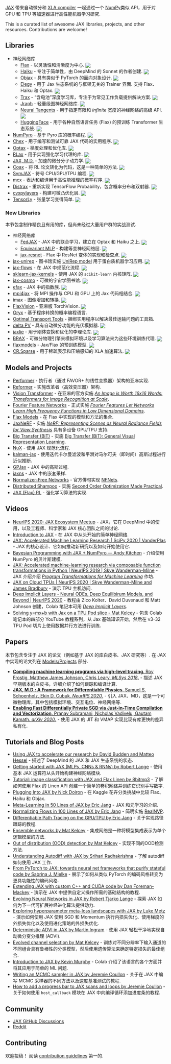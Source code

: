 <div class="github-widget" data-repo="n2cholas/awesome-jax"></div>
<script async src="https://pagead2.googlesyndication.com/pagead/js/adsbygoogle.js"></script><ins class="adsbygoogle" style="display:block" data-ad-client="ca-pub-6890694312814945" data-ad-slot="5473692530" data-ad-format="auto"  data-full-width-responsive="true"></ins><script>(adsbygoogle = window.adsbygoogle || []).push({});</script>
<!--lint ignore double-link-->

<!--lint ignore double-link-->
[JAX](https://github.com/google/jax) 带来自动微分和 [XLA compiler](https://www.tensorflow.org/xla) 一起通过一个 [NumPy](https://numpy.org/)类似 API，用于对 GPU 和 TPU 等加速器进行高性能机器学习研究.
<!--lint enable double-link-->

This is a curated list of awesome JAX libraries, projects, and other resources. Contributions are welcome!



<a name="libraries" />

## Libraries

- 神经网络库
    - [Flax](https://raw.githubusercontent.com/google/flax) - 以灵活性和清晰度为中心. <img src="https://img.shields.io/github/stars/google/flax?style=social" align="center">
    - [Haiku](https://raw.githubusercontent.com/deepmind/dm-haiku) - 专注于简单性，由 DeepMind 的 Sonnet 的作者创建. <img src="https://img.shields.io/github/stars/deepmind/dm-haiku?style=social" align="center">
    - [Objax](https://raw.githubusercontent.com/google/objax) - 具有类似于 PyTorch 的面向对象设计. <img src="https://img.shields.io/github/stars/google/objax?style=social" align="center">
    - [Elegy](https://poets-ai.github.io/elegy/)  - 用于 Jax 生态系统的与框架无关的 Trainer 界面. 支持 Flax、Haiku 和 Optax. <img src="https://img.shields.io/github/stars/poets-ai/elegy?style=social" align="center">
    - [Trax](https://raw.githubusercontent.com/google/trax) - “含电池”深度学习库，专注于为常见工作负载提供解决方案. <img src="https://img.shields.io/github/stars/google/trax?style=social" align="center">
    - [Jraph](https://raw.githubusercontent.com/deepmind/jraph) - 轻量级图神经网络库. <img src="https://img.shields.io/github/stars/deepmind/jraph?style=social" align="center">
    - [Neural Tangents](https://raw.githubusercontent.com/google/neural-tangents) - 用于指定有限和 _infinite_ 宽度的神经网络的高级 API. <img src="https://img.shields.io/github/stars/google/neural-tangents?style=social" align="center">
    - [HuggingFace](https://raw.githubusercontent.com/huggingface/transformers) - 用于各种自然语言任务 (Flax) 的预训练 Transformer 生态系统. <img src="https://img.shields.io/github/stars/huggingface/transformers?style=social" align="center">
- [NumPyro](https://raw.githubusercontent.com/pyro-ppl/numpyro) - 基于 Pyro 库的概率编程. <img src="https://img.shields.io/github/stars/pyro-ppl/numpyro?style=social" align="center">
- [Chex](https://raw.githubusercontent.com/deepmind/chex) - 用于编写和测试可靠 JAX 代码的实用程序. <img src="https://img.shields.io/github/stars/deepmind/chex?style=social" align="center">
- [Optax](https://raw.githubusercontent.com/deepmind/optax) - 梯度处理和优化库. <img src="https://img.shields.io/github/stars/deepmind/optax?style=social" align="center">
- [RLax](https://raw.githubusercontent.com/deepmind/rlax) - 用于实现强化学习代理的库. <img src="https://img.shields.io/github/stars/deepmind/rlax?style=social" align="center">
- [JAX, M.D.](https://raw.githubusercontent.com/google/jax-md) - 加速的微分分子动力学. <img src="https://img.shields.io/github/stars/google/jax-md?style=social" align="center">
- [Coax](https://raw.githubusercontent.com/coax-dev/coax) - 将 RL 论文转化为代码，这是一种简单的方法. <img src="https://img.shields.io/github/stars/coax-dev/coax?style=social" align="center">
- [SymJAX](https://raw.githubusercontent.com/SymJAX/SymJAX) - 符号 CPU/GPU/TPU 编程. <img src="https://img.shields.io/github/stars/SymJAX/SymJAX?style=social" align="center">
- [mcx](https://raw.githubusercontent.com/rlouf/mcx) - 表达和编译用于高性能推理的概率程序. <img src="https://img.shields.io/github/stars/rlouf/mcx?style=social" align="center">
- [Distrax](https://raw.githubusercontent.com/deepmind/distrax) - 重新实现 TensorFlow Probability，包含概率分布和双射器. <img src="https://img.shields.io/github/stars/deepmind/distrax?style=social" align="center">
- [cvxpylayers](https://raw.githubusercontent.com/cvxgrp/cvxpylayers) - 构建可微凸优化层. <img src="https://img.shields.io/github/stars/cvxgrp/cvxpylayers?style=social" align="center">
- [TensorLy](https://raw.githubusercontent.com/tensorly/tensorly) - 张量学习变得简单. <img src="https://img.shields.io/github/stars/tensorly/tensorly?style=social" align="center">

<a name="new-libraries" />

### New Libraries

本节包含制作精良且有用的库，但尚未经过大量用户群的实战测试.

- 神经网络库
    - [FedJAX](https://raw.githubusercontent.com/google/fedjax) - JAX 中的联合学习，建立在 Optax 和 Haiku 之上. <img src="https://img.shields.io/github/stars/google/fedjax?style=social" align="center">
    - [Equivariant MLP](https://raw.githubusercontent.com/mfinzi/equivariant-MLP) - 构建等变神经网络层. <img src="https://img.shields.io/github/stars/mfinzi/equivariant-MLP?style=social" align="center">
    - [jax-resnet](https://raw.githubusercontent.com/n2cholas/jax-resnet/) - Flax 中 ResNet 变体的实现和检查点. <img src="https://img.shields.io/github/stars/n2cholas/jax-resnet?style=social" align="center">
- [jax-unirep](https://raw.githubusercontent.com/ElArkk/jax-unirep) - 图书馆实施 [UniRep model](https://www.nature.com/articles/s41592-019-0598-1) 用于蛋白质机器学习应用. <img src="https://img.shields.io/github/stars/ElArkk/jax-unirep?style=social" align="center">
- [jax-flows](https://raw.githubusercontent.com/ChrisWaites/jax-flows) - 在 JAX 中规范化流程. <img src="https://img.shields.io/github/stars/ChrisWaites/jax-flows?style=social" align="center">
- [sklearn-jax-kernels](https://raw.githubusercontent.com/ExpectationMax/sklearn-jax-kernels) - 使用 JAX 的 `scikit-learn` 内核矩阵. <img src="https://img.shields.io/github/stars/ExpectationMax/sklearn-jax-kernels?style=social" align="center">
- [jax-cosmo](https://raw.githubusercontent.com/DifferentiableUniverseInitiative/jax_cosmo) - 可微的宇宙学图书馆. <img src="https://img.shields.io/github/stars/DifferentiableUniverseInitiative/jax_cosmo?style=social" align="center">
- [efax](https://raw.githubusercontent.com/NeilGirdhar/efax) - JAX 中的指数族. <img src="https://img.shields.io/github/stars/NeilGirdhar/efax?style=social" align="center">
- [mpi4jax](https://raw.githubusercontent.com/PhilipVinc/mpi4jax) - 将 MPI 操作与 CPU 和 GPU 上的 Jax 代码相结合. <img src="https://img.shields.io/github/stars/PhilipVinc/mpi4jax?style=social" align="center">
- [imax](https://raw.githubusercontent.com/4rtemi5/imax) - 图像增加和转换. <img src="https://img.shields.io/github/stars/4rtemi5/imax?style=social" align="center">
- [FlaxVision](https://raw.githubusercontent.com/rolandgvc/flaxvision) - 亚麻版 TorchVision. <img src="https://img.shields.io/github/stars/rolandgvc/flaxvision?style=social" align="center">
- [Oryx](https://github.com/tensorflow/probability/tree/master/spinoffs/oryx) - 基于程序转换的概率编程语言.
- [Optimal Transport Tools](https://github.com/google-research/ott) - 捆绑实用程序以解决最佳运输问题的工具箱.
- [delta PV](https://raw.githubusercontent.com/romanodev/deltapv) - 具有自动微分功能的光伏模拟器. <img src="https://img.shields.io/github/stars/romanodev/deltapv?style=social" align="center">
- [jaxlie](https://raw.githubusercontent.com/brentyi/jaxlie) - 用于刚体变换和优化的李理论库. <img src="https://img.shields.io/github/stars/brentyi/jaxlie?style=social" align="center">
- [BRAX](https://raw.githubusercontent.com/google/brax) - 可微分物理引擎来模拟环境以及学习算法来为这些环境训练代理. <img src="https://img.shields.io/github/stars/google/brax?style=social" align="center">
- [flaxmodels](https://raw.githubusercontent.com/matthias-wright/flaxmodels) - Jax/Flax 的预训练模型. <img src="https://img.shields.io/github/stars/matthias-wright/flaxmodels?style=social" align="center">
- [CR.Sparse](https://raw.githubusercontent.com/carnotresearch/cr-sparse) - 用于稀疏表示和压缩感知的 XLA 加速算法. <img src="https://img.shields.io/github/stars/carnotresearch/cr-sparse?style=social" align="center">

<a name="models-and-projects" />

## Models and Projects

- [Performer](https://github.com/google-research/google-research/tree/master/performer/fast_attention/jax) - 执行者（通过 FAVOR+ 的线性变换器）架构的亚麻实现.
- [Reformer](https://github.com/google/trax/tree/master/trax/models/reformer) - 实施改革者（高效变压器）架构.
- [Vision Transformer](https://github.com/google-research/vision_transformer) - 在亚麻的官方实施 [_An Image is Worth 16x16 Words: Transformers for Image Recognition at Scale_](https://arxiv.org/abs/2010.11929).
- [Fourier Feature Networks](https://github.com/tancik/fourier-feature-networks) - 正式实施 [_Fourier Features Let Networks Learn High Frequency Functions in Low Dimensional Domains_](https://people.eecs.berkeley.edu/~bmild/fourfeat).
- [Flax Models](https://github.com/google-research/google-research/tree/master/flax_models) - 在 Flax 中实现的模型和方法的集合.
- [JaxNeRF](https://github.com/google-research/google-research/tree/master/jaxnerf) - 实施 [_NeRF: Representing Scenes as Neural Radiance Fields for View Synthesis_](http://www.matthewtancik.com/nerf) 具有多设备 GPU/TPU 支持.
- [Big Transfer (BiT)](https://github.com/google-research/big_transfer) - 实施 [Big Transfer (BiT): General Visual Representation Learning](https://arxiv.org/abs/1912.11370).
- [NuX](https://github.com/Information-Fusion-Lab-Umass/NuX) - 使用 JAX 规范化流程.
- [kalman-jax](https://github.com/AaltoML/kalman-jax) - 使用迭代卡尔曼滤波和平滑对马尔可夫（即时间）高斯过程进行近似推断.
- [GPJax](https://github.com/thomaspinder/GPJax) - JAX 中的高斯过程.
- [jaxns](https://github.com/Joshuaalbert/jaxns) - JAX 中的嵌套采样.
- [Normalizer-Free Networks](https://github.com/deepmind/deepmind-research/tree/master/nfnets) - 官方俳句实现 [NFNets](https://arxiv.org/abs/2102.06171).
- [Distributed Shampoo](https://github.com/google-research/google-research/tree/master/scalable_shampoo) - 实施 [Second Order Optimization Made Practical](https://arxiv.org/abs/2002.09018).
- [JAX (Flax) RL](https://github.com/ikostrikov/jax-rl) - 强化学习算法的实现.

<a name="videos" />

## Videos

- [NeurIPS 2020: JAX Ecosystem Meetup](https://www.youtube.com/watch?v=iDxJxIyzSiM) - JAX，它在 DeepMind 中的使用，以及工程师、科学家和 JAX 核心团队之间的讨论.
- [Introduction to JAX](https://youtu.be/0mVmRHMaOJ4) - 在 JAX 中从头开始的简单神经网络.
- [JAX: Accelerated Machine Learning Research | SciPy 2020 | VanderPlas](https://youtu.be/z-WSrQDXkuM) - JAX 的核心设计、它如何推动新研究以及如何开始使用它.
- [Bayesian Programming with JAX + NumPyro — Andy Kitchen](https://youtu.be/CecuWGpoztw) - 介绍使用 NumPyro 的贝叶斯建模.
- [JAX: Accelerated machine-learning research via composable function transformations in Python | NeurIPS 2019 | Skye Wanderman-Milne](https://slideslive.com/38923687/jax-accelerated-machinelearning-research-via-composable-function-transformations-in-python) - JAX 介绍介绍 [_Program Transformations for Machine Learning_](https://program-transformations.github.io) 作坊.
- [JAX on Cloud TPUs | NeurIPS 2020 | Skye Wanderman-Milne and James Bradbury](https://drive.google.com/file/d/1jKxefZT1xJDUxMman6qrQVed7vWI0MIn/edit) - 演示 TPU 主机访问.
- [Deep Implicit Layers - Neural ODEs, Deep Equilibirum Models, and Beyond | NeurIPS 2020](https://slideslive.com/38935810/deep-implicit-layers-neural-odes-equilibrium-models-and-beyond) - 教程由 Zico Kolter、David Duvenaud 和 Matt Johnson 创建，Colab 笔记本可用 [_Deep Implicit Layers_](http://implicit-layers-tutorial.org).
- [Solving y=mx+b with Jax on a TPU Pod slice - Mat Kelcey](http://matpalm.com/blog/ymxb_pod_slice/) - 包含 Colab 笔记本的四部分 YouTube 教程系列，从 Jax 基础知识开始，然后在 v3-32 TPU Pod 切片上使用数据并行方法进行训练.

<a name="papers" />

## Papers

本节包含专注于 JAX 的论文（例如基于 JAX 的库白皮书、JAX 研究等）. 在 JAX 中实现的论文列在 [Models/Projects](#projects) 部分.

<!--lint ignore awesome-list-item-->
- [__Compiling machine learning programs via high-level tracing__. Roy Frostig, Matthew James Johnson, Chris Leary. _MLSys 2018_.](https://mlsys.org/Conferences/doc/2018/146.pdf) - 描述 JAX 早期版本的白皮书，详细介绍了如何跟踪和编译计算.
- [__JAX, M.D.: A Framework for Differentiable Physics__. Samuel S. Schoenholz, Ekin D. Cubuk. _NeurIPS 2020_.](https://arxiv.org/abs/1912.04232) - 引入 JAX、MD，这是一个可微物理库，其中包括模拟环境、交互电位、神经网络等.
- [__Enabling Fast Differentially Private SGD via Just-in-Time Compilation and Vectorization__. Pranav Subramani, Nicholas Vadivelu, Gautam Kamath. _arXiv 2020_.](https://arxiv.org/abs/2010.09063) - 使用 JAX 的 JIT 和 VMAP 实现比现有库更快的差异私有化.
<!--lint enable awesome-list-item-->

<a name="tutorials-and-blog-posts" />

## Tutorials and Blog Posts

- [Using JAX to accelerate our research by David Budden and Matteo Hessel](https://deepmind.com/blog/article/using-jax-to-accelerate-our-research) - 描述了 DeepMind 的 JAX 和 JAX 生态系统的状态.
- [Getting started with JAX (MLPs, CNNs & RNNs) by Robert Lange](https://roberttlange.github.io/posts/2020/03/blog-post-10/) - 使用基本 JAX 运算符从头开始构建神经网络模块.
- [Tutorial: image classification with JAX and Flax Linen by 8bitmp3](https://github.com/8bitmp3/JAX-Flax-Tutorial-Image-Classification-with-Linen) - 了解如何使用 Flax 的 Linen API 创建一个简单的卷积网络并训练它识别手写数字.
- [Plugging Into JAX by Nick Doiron](https://medium.com/swlh/plugging-into-jax-16c120ec3302) - 在 Kaggle 花卉分类挑战中比较 Flax、Haiku 和 Objax.
- [Meta-Learning in 50 Lines of JAX by Eric Jang](https://blog.evjang.com/2019/02/maml-jax.html) - JAX 和元学习的介绍.
- [Normalizing Flows in 100 Lines of JAX by Eric Jang](https://blog.evjang.com/2019/07/nf-jax.html) - 简明实施 [RealNVP](https://arxiv.org/abs/1605.08803).
- [Differentiable Path Tracing on the GPU/TPU by Eric Jang](https://blog.evjang.com/2019/11/jaxpt.html) - 关于实现路径跟踪的教程.
- [Ensemble networks by Mat Kelcey](http://matpalm.com/blog/ensemble_nets) - 集成网络是一种将模型集成表示为单个逻辑模型的方法.
- [Out of distribution (OOD) detection by Mat Kelcey](http://matpalm.com/blog/ood_using_focal_loss) - 实现不同的OOD检测方法.
- [Understanding Autodiff with JAX by Srihari Radhakrishna](https://www.radx.in/jax.html) - 了解 autodiff 如何使用 JAX 工作.
- [From PyTorch to JAX: towards neural net frameworks that purify stateful code by Sabrina J. Mielke](https://sjmielke.com/jax-purify.htm) - 展示了如何从类似 PyTorch 的编码风格转变为更具功能性的编码风格.
- [Extending JAX with custom C++ and CUDA code by Dan Foreman-Mackey](https://github.com/dfm/extending-jax) - 演示在 JAX 中提供自定义操作所需的基础结构的教程.
- [Evolving Neural Networks in JAX by Robert Tjarko Lange](https://roberttlange.github.io/posts/2021/02/cma-es-jax/) - 探索 JAX 如何为下一代可扩展神经进化算法提供动力.
- [Exploring hyperparameter meta-loss landscapes with JAX by Luke Metz](http://lukemetz.com/exploring-hyperparameter-meta-loss-landscapes-with-jax/) - 演示如何使用 JAX 使用 SGD 和 Momentum 执行内损失优化、使用梯度的外损失优化以及使用进化策略的外损失优化.
- [Deterministic ADVI in JAX by Martin Ingram](https://martiningram.github.io/deterministic-advi/) - 使用 JAX 轻松干净地实现自动微分变分推理 (ADVI).
- [Evolved channel selection by Mat Kelcey](http://matpalm.com/blog/evolved_channel_selection/) - 训练对不同分辨率下输入通道的不同组合具有鲁棒性的分类模型，然后使用遗传算法来确定特定损失的最佳组合.
- [Introduction to JAX by Kevin Murphy](https://colab.research.google.com/github/probml/pyprobml/blob/master/book1/supplements/jax_intro.ipynb) - Colab 介绍了该语言的各个方面并将其应用于简单的 ML 问题.
- [Writing an MCMC sampler in JAX by Jeremie Coullon](https://www.jeremiecoullon.com/2020/11/10/mcmcjax3ways/) - 关于在 JAX 中编写 MCMC 采样器的不同方法以及速度基准测试的教程.
- [How to add a progress bar to JAX scans and loops by Jeremie Coullon](https://www.jeremiecoullon.com/2021/01/29/jax_progress_bar/) - 关于如何使用 `host_callback` 模块在 JAX 中向编译循环添加进度条的教程.

<a name="community" />

## Community

- [JAX GitHub Discussions](https://github.com/google/jax/discussions)
- [Reddit](https://www.reddit.com/r/JAX/)

## Contributing

欢迎投稿！ 阅读 [contribution guidelines](https://github.com/n2cholas/awesome-jax/blob/master/contributing.md) 第一的.
